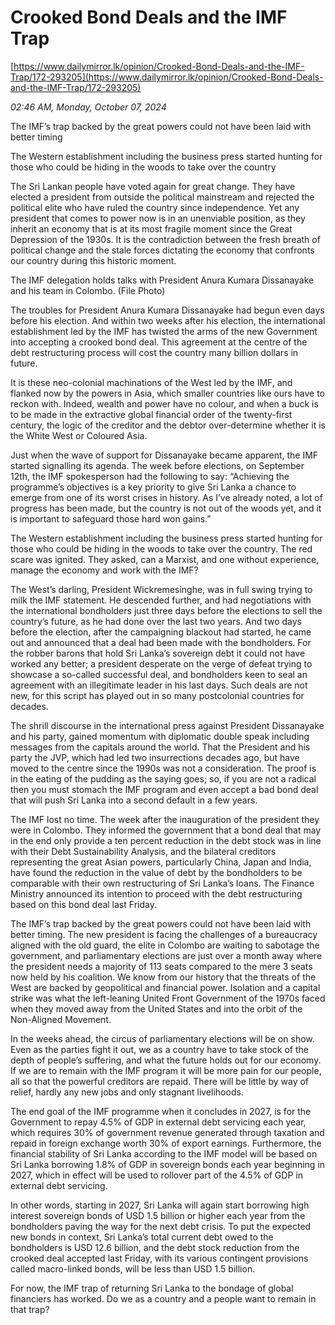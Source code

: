 # Crooked Bond Deals and the IMF Trap

[https://www.dailymirror.lk/opinion/Crooked-Bond-Deals-and-the-IMF-Trap/172-293205](https://www.dailymirror.lk/opinion/Crooked-Bond-Deals-and-the-IMF-Trap/172-293205)

*02:46 AM, Monday, October 07, 2024*

The IMF’s trap backed by the great powers could not have been laid with better timing

The Western establishment including the business press started hunting for those who could be hiding in the woods to take over the country

The Sri Lankan people have voted again for great change. They have elected a president from outside the political mainstream and rejected the political elite who have ruled the country since independence. Yet any president that comes to power now is in an unenviable position, as they inherit an economy that is at its most fragile moment since the Great Depression of the 1930s. It is the contradiction between the fresh breath of political change and the stale forces dictating the economy that confronts our country during this historic moment.

The IMF delegation holds talks with President Anura Kumara Dissanayake and his team in Colombo. (File Photo)

The troubles for President Anura Kumara Dissanayake had begun even days before his election. And within two weeks after his election, the international establishment led by the IMF has twisted the arms of the new Government into accepting a crooked bond deal. This agreement at the centre of the debt restructuring process will cost the country many billion dollars in future.

It is these neo-colonial machinations of the West led by the IMF, and flanked now by the powers in Asia, which smaller countries like ours have to reckon with. Indeed, wealth and power have no colour, and when a buck is to be made in the extractive global financial order of the twenty-first century, the logic of the creditor and the debtor over-determine whether it is the White West or Coloured Asia.

Just when the wave of support for Dissanayake became apparent, the IMF started signalling its agenda. The week before elections, on September 12th, the IMF spokesperson had the following to say: “Achieving the programme’s objectives is a key priority to give Sri Lanka a chance to emerge from one of its worst crises in history. As I’ve already noted, a lot of progress has been made, but the country is not out of the woods yet, and it is important to safeguard those hard won gains.”

The Western establishment including the business press started hunting for those who could be hiding in the woods to take over the country. The red scare was ignited. They asked, can a Marxist, and one without experience, manage the economy and work with the IMF?

The West’s darling, President Wickremesinghe, was in full swing trying to milk the IMF statement. He descended further, and had negotiations with the international bondholders just three days before the elections to sell the country’s future, as he had done over the last two years. And two days before the election, after the campaigning blackout had started, he came out and announced that a deal had been made with the bondholders. For the robber barons that hold Sri Lanka’s sovereign debt it could not have worked any better; a president desperate on the verge of defeat trying to showcase a so-called successful deal, and bondholders keen to seal an agreement with an illegitimate leader in his last days. Such deals are not new, for this script has played out in so many postcolonial countries for decades.

The shrill discourse in the international press against President Dissanayake and his party, gained momentum with diplomatic double speak including messages from the capitals around the world. That the President and his party the JVP, which had led two insurrections decades ago, but have moved to the centre since the 1990s was not a consideration. The proof is in the eating of the pudding as the saying goes; so, if you are not a radical then you must stomach the IMF program and even accept a bad bond deal that will push Sri Lanka into a second default in a few years.

The IMF lost no time. The week after the inauguration of the president they were in Colombo. They informed the government that a bond deal that may in the end only provide a ten percent reduction in the debt stock was in line with their Debt Sustainability Analysis, and the bilateral creditors representing the great Asian powers, particularly China, Japan and India, have found the reduction in the value of debt by the bondholders to be comparable with their own restructuring of Sri Lanka’s loans. The Finance Ministry announced its intention to proceed with the debt restructuring based on this bond deal last Friday.

The IMF’s trap backed by the great powers could not have been laid with better timing. The new president is facing the challenges of a bureaucracy aligned with the old guard, the elite in Colombo are waiting to sabotage the government, and parliamentary elections are just over a month away where the president needs a majority of 113 seats compared to the mere 3 seats now held by his coalition. We know from our history that the threats of the West are backed by geopolitical and financial power. Isolation and a capital strike was what the left-leaning United Front Government of the 1970s faced when they moved away from the United States and into the orbit of the Non-Aligned Movement.

In the weeks ahead, the circus of parliamentary elections will be on show. Even as the parties fight it out, we as a country have to take stock of the depth of people’s suffering, and what the future holds out for our economy. If we are to remain with the IMF program it will be more pain for our people, all so that the powerful creditors are repaid. There will be little by way of relief, hardly any new jobs and only stagnant livelihoods.

The end goal of the IMF programme when it concludes in 2027, is for the Government to repay 4.5% of GDP in external debt servicing each year, which requires 30% of government revenue generated through taxation and repaid in foreign exchange worth 30% of export earnings. Furthermore, the financial stability of Sri Lanka according to the IMF model will be based on Sri Lanka borrowing 1.8% of GDP in sovereign bonds each year beginning in 2027, which in effect will be used to rollover part of the 4.5% of GDP in external debt servicing.

In other words, starting in 2027, Sri Lanka will again start borrowing high interest sovereign bonds of USD 1.5 billion or higher each year from the bondholders paving the way for the next debt crisis. To put the expected new bonds in context, Sri Lanka’s total current debt owed to the bondholders is USD 12.6 billion, and the debt stock reduction from the crooked deal accepted last Friday, with its various contingent provisions called macro-linked bonds, will be less than USD 1.5 billion.

For now, the IMF trap of returning Sri Lanka to the bondage of global financiers has worked. Do we as a country and a people want to remain in that trap?

